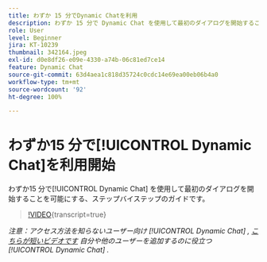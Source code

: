 ```yaml
---
title: わずか 15 分でDynamic Chatを利用
description: わずか 15 分で Dynamic Chat を使用して最初のダイアログを開始することを可能にする、ステップバイステップのガイドです。
role: User
level: Beginner
jira: KT-10239
thumbnail: 342164.jpeg
exl-id: d0e8df26-e09e-4330-a74b-06c81ed7ce14
feature: Dynamic Chat
source-git-commit: 63d4aea1c818d35724c0cdc14e69ea00eb06b4a0
workflow-type: tm+mt
source-wordcount: '92'
ht-degree: 100%

---
```


# わずか15 分で[!UICONTROL Dynamic Chat]を利用開始

わずか15 分で[!UICONTROL Dynamic Chat] を使用して最初のダイアログを開始することを可能にする、ステップバイステップのガイドです。

>[!VIDEO](https://video.tv.adobe.com/v/342164/?quality=12&learn=on){transcript=true}

*注意：アクセス方法を知らないユーザー向け [!UICONTROL Dynamic Chat] , [こちらが短いビデオです](https://experienceleague.adobe.com/docs/marketo-learn/tutorials/dynamic-chat/user-management.html?lang=ja) 自分や他のユーザーを追加するのに役立つ [!UICONTROL Dynamic Chat] .*

